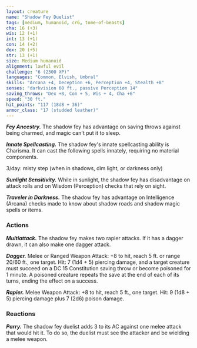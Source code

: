 ```yaml
---
layout: creature
name: "Shadow Fey Duelist"
tags: [medium, humanoid, cr6, tome-of-beasts]
cha: 16 (+3)
wis: 12 (+1)
int: 13 (+1)
con: 14 (+2)
dex: 20 (+5)
str: 13 (+1)
size: Medium humanoid
alignment: lawful evil
challenge: "6 (2300 XP)"
languages: "Common, Elvish, Umbral"
skills: "Arcana +4, Deception +6, Perception +4, Stealth +8"
senses: "darkvision 60 ft., passive Perception 14"
saving_throws: "Dex +8, Con + 5, Wis + 4, Cha +6"
speed: "30 ft."
hit_points: "117 (18d8 + 36)"
armor_class: "17 (studded leather)"
---
```


***Fey Ancestry.*** The shadow fey has advantage on saving throws against being charmed, and magic can't put it to sleep.

***Innate Spellcasting.*** The shadow fey's innate spellcasting ability is Charisma. It can cast the following spells innately, requiring no material components.

3/day: misty step (when in shadows, dim light, or darkness only)

***Sunlight Sensitivity.*** While in sunlight, the shadow fey has disadvantage on attack rolls and on Wisdom (Perception) checks that rely on sight.

***Traveler in Darkness.*** The shadow fey has advantage on Intelligence (Arcana) checks made to know about shadow roads and shadow magic spells or items.

### Actions

***Multiattack.*** The shadow fey makes two rapier attacks. If it has a dagger drawn, it can also make one dagger attack.

***Dagger.*** Melee or Ranged Weapon Attack: +8 to hit, reach 5 ft. or range 20/60 ft., one target. Hit: 7 (1d4 + 5) piercing damage, and a target creature must succeed on a DC 15 Constitution saving throw or become poisoned for 1 minute. A poisoned creature repeats the save at the end of each of its turns, ending the effect on a success.

***Rapier.*** Melee Weapon Attack: +8 to hit, reach 5 ft., one target. Hit: 9 (1d8 + 5) piercing damage plus 7 (2d6) poison damage.

### Reactions

***Parry.*** The shadow fey duelist adds 3 to its AC against one melee attack that would hit it. To do so, the duelist must see the attacker and be wielding a melee weapon.

